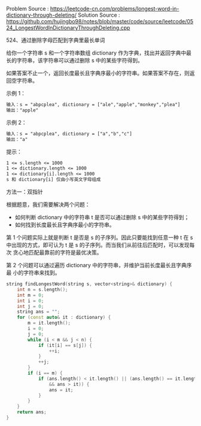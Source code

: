 <!--
 * @Author : Hu Jingbo
 * @Date   : 2021-09-14
-->

Problem Source : <https://leetcode-cn.com/problems/longest-word-in-dictionary-through-deleting/>
Solution Source : <https://github.com/hujingbo98/notes/blob/master/code/source/leetcode/0524_LongestWordInDictionaryThroughDeleting.cpp>

524、通过删除字母匹配到字典里最长单词

给你一个字符串 s 和一个字符串数组 dictionary 作为字典，找出并返回字典中最长的字符串，该字符串可以通过删除 s 中的某些字符得到。

如果答案不止一个，返回长度最长且字典序最小的字符串。如果答案不存在，则返回空字符串。

示例 1：

```txt
输入：s = "abpcplea", dictionary = ["ale","apple","monkey","plea"]
输出："apple"
```

示例 2：

```txt
输入：s = "abpcplea", dictionary = ["a","b","c"]
输出："a"
```

提示：

```txt
1 <= s.length <= 1000
1 <= dictionary.length <= 1000
1 <= dictionary[i].length <= 1000
s 和 dictionary[i] 仅由小写英文字母组成
```

方法一：双指针

根据题意，我们需要解决两个问题：

- 如何判断 dictionary 中的字符串 t 是否可以通过删除 s 中的某些字符得到；
- 如何找到长度最长且字典序最小的字符串。

第 1 个问题实际上就是判断 t 是否是 s 的子序列。因此只要能找到任意一种 t 在 s
中出现的方式，即可认为 t 是 s 的子序列。而当我们从前往后匹配时，可以发现每次
贪心地匹配最靠前的字符是最优决策。

第 2 个问题可以通过遍历 dictionary 中的字符串，并维护当前长度最长且字典序最
小的字符串来找到。

```c++
string findLongestWord(string s, vector<string>& dictionary) {
    int n = s.length();
    int m = 0;
    int i = 0;
    int j = 0;
    string ans = "";
    for (const auto& it : dictionary) {
        m = it.length();
        i = 0;
        j = 0;
        while (i < m && j < n) {
            if (it[i] == s[j]) {
                ++i;
            }
            ++j;
        }
        if (i == m) {
            if (ans.length() < it.length() || (ans.length() == it.length()
                && ans > it)) {
                ans = it;
            }
        }
    }
    return ans;
}
```

